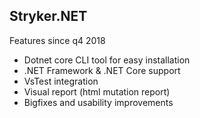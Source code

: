 ## Stryker.NET
Features since q4 2018
* Dotnet core CLI tool for easy installation
* .NET Framework & .NET Core support
* VsTest integration
* Visual report (html mutation report)
* Bigfixes and usability improvements
